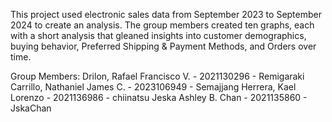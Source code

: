 This project used electronic sales data from September 2023 to September 2024 to create an analysis. The group members created ten graphs, each with a short analysis that gleaned insights into customer demographics, buying behavior, Preferred Shipping & Payment Methods, and Orders over time.

Group Members:
Drilon, Rafael Francisco V. - 2021130296 - Remigaraki
Carrillo, Nathaniel James C. - 2023106949 - Semajjang
Herrera, Kael Lorenzo - 2021136986 - chiinatsu
Jeska Ashley B. Chan - 2021135860 - JskaChan
